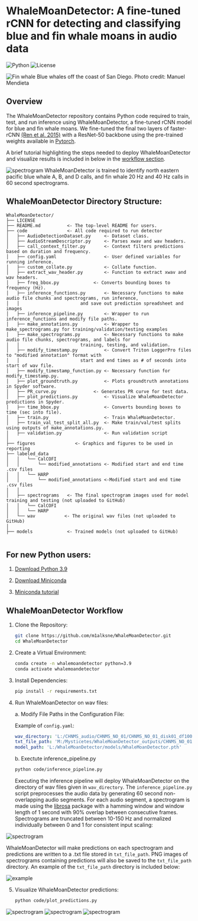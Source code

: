 # WhaleMoanDetector: A fine-tuned rCNN for detecting and classifying blue and fin whale moans in audio data

![Python](https://img.shields.io/badge/python-3.9+-blue.svg)
![License](https://img.shields.io/badge/license-MIT-green)

![Fin whale](https://github.com/m1alksne/WhaleMoanDetector/blob/main/figures/blue_whale.jpeg)
Blue whales off the coast of San Diego.
Photo credit: Manuel Mendieta

## Overview 

The WhaleMoanDetector repository contains Python code required to train, test, and run inference using WhaleMoanDetector, a fine-tuned rCNN model for blue and fin whale moans. We fine-tuned the final two layers of faster-rCNN [(Ren et al. 2015)](https://arxiv.org/abs/1506.01497) with a ResNet-50 backbone using the pre-trained weights available in [Pytorch](https://pytorch.org/vision/master/models/faster_rcnn.html). 

A brief tutorial highlighting the steps needed to deploy WhaleMoanDetector and visualize results is included in below in the [workflow section](https://github.com/m1alksne/WhaleMoanDetector/tree/main?tab=readme-ov-file#whalemoandetector-workflow). 

![spectrogram](https://github.com/m1alksne/WhaleMoanDetector/blob/main/figures/all_example.JPG)
WhaleMoanDetector is trained to identify north eastern pacific blue whale A, B, and D calls, and fin whale 20 Hz and 40 Hz calls in 60 second spectrograms.


## WhaleMoanDetector Directory Structure: 

```
WhaleMoanDetector/
├── LICENSE
├── README.md          <- The top-level README for users.
├── code               <- All code required to run detector
│   ├── AudioDetectionDataset.py     <- Dataset class.
│   ├── AudioStreamDescriptor.py     <- Parses xwav and wav headers.
│   ├── call_context_filter.py       <- Context filters predictions based on duration and frequency.
│   ├── config.yaml                  <- User defined variables for running inference.
│   ├── custom_collate.py            <- Collate function.
│   ├── extract_wav_header.py	     <- Function to extract xwav and wav headers.
│   ├── freq_bbox.py		     <- Converts bounding boxes to frequency (Hz).
│   ├── inference_functions.py       <- Necessary functions to make audio file chunks and spectrograms, run inference,
│   │						and save out prediction spreadsheet and images
│   ├── inference_pipeline.py	     <- Wrapper to run inference_functions and modify file paths.
│   ├── make_annotations.py          <- Wrapper to make_spectrograms.py for training/validation/testing examples
│   ├── make_spectrograms.py         <- Necessary functions to make audio file chunks, spectrograms, and labels for
│   │						training, testing, and validation.
│   ├── modify_timestamp.py  	     <- Convert Triton LoggerPro files to "modified annotation" format with 
│   │						start and end times as # of seconds into start of wav file.
│   ├── modify_timestamp_function.py <- Necessary function for modify_timestamp.py.
│   ├── plot_groundtruth.py          <- Plots groundtruth annotations in Spyder software.
│   ├── PR_curve.py      	     <- Generates PR curve for test data.
│   ├── plot_predictions.py          <- Visualize WhaleMoanDetector predictions in Spyder.
│   ├── time_bbox.py                 <- Converts bounding boxes to time (sec into file).
│   ├── train.py                     <- Train WhaleMoanDetector.
│   ├── train_val_test_split_all.py  <- Make train/val/test splits using outputs of make_annotations.py.
│   ├── validation.py                <- Run validation script
│
├── figures               <- Graphics and figures to be used in reporting
├── labeled_data
│   │	└── CalCOFI
│   │	    └── modified_annotations <- Modified start and end time .csv files 
│   │	└── HARP
│   │	    └── modified_annotations <-Modified start and end time .csv files 
│   │
│   ├── spectrograms   <- The final spectrogram images used for model training and testing (not uploaded to GitHub)
│   │	└── CalCOFI 
│   │	└── HARP
│   └── wav           <- The original wav files (not uploaded to GitHub)
│
├── models             <- Trained models (not uploaded to GitHub)
   
```
## For new Python users:

1. [Download Python 3.9](https://www.python.org/downloads/release/python-390/)

2. [Download Miniconda](https://docs.anaconda.com/miniconda/miniconda-install/)

3. [Miniconda tutorial](https://docs.anaconda.com/working-with-conda/environments/)
## WhaleMoanDetector Workflow

1. Clone the Repository:

    ```bash
    git clone https://github.com/m1alksne/WhaleMoanDetector.git
    cd WhaleMoanDetector
    ```

2. Create a Virtual Environment:

    ```bash
    conda create -n whalemoandetector python=3.9
    conda activate whalemoandetector
    ```

3. Install Dependencies:

    ```bash
    pip install -r requirements.txt
    ```

4. Run WhaleMoanDetector on wav files:

   a. Modify File Paths in the Configuration File:
      
	Example of `config.yaml`:

      ```yaml
      wav_directory: 'L:/CHNMS_audio/CHNMS_NO_01/CHNMS_NO_01_disk01_df100'
      txt_file_path: 'M:/Mysticetes/WhaleMoanDetector_outputs/CHNMS_NO_01/CHNMS_NO_01_raw_detections.txt'
      model_path: 'L:/WhaleMoanDetector/models/WhaleMoanDetector.pth'
      ```

    b. Exectute inference_pipeline.py

    ```bash
    python code/inference_pipeline.py
    ```

	Executing the inference pipeline will deploy WhaleMoanDetector on the directory of wav files given in ```wav_directory```. The ```inference_pipeline.py``` script preprocesses the audio data by generating 60 second non-overlapping audio segments. For each audio segment, a spectrogram is made using the [librosa](https://librosa.org/doc/latest/index.html) package with a hamming window and window length of 1 second with 90% overlap between consecutive frames. Spectrograms are truncated between 10-150 Hz and normalized individually between 0 and 1 for consistent input scaling:

![spectrogram](https://github.com/m1alksne/WhaleMoanDetector/blob/main/figures/SOCAL_H_65_spectrogram.JPG)

WhaleMoanDetector will make predictions on each spectrogram and predictions are written to a .txt file stored in ```txt_file_path```. PNG images of spectrograms containing predictions will also be saved to the ```txt_file_path``` directory. An example of the ```txt_file_path``` directory is included below: 

![example](https://github.com/m1alksne/WhaleMoanDetector/blob/main/figures/example_directory_structure.JPG)

5. Visualize WhaleMoanDetector predictions:

	```bash
	python code/plot_predictions.py
	```
![spectrogram](https://github.com/m1alksne/WhaleMoanDetector/blob/main/figures/SOCAL_H_65_spectrogram_with_labels.JPG)
![spectrogram](https://github.com/m1alksne/WhaleMoanDetector/blob/main/figures/SOCAL_H_65_spectrogram_with_labels2.JPG)
![spectrogram](https://github.com/m1alksne/WhaleMoanDetector/blob/main/figures/SOCAL_H_65_spectrogram_with_labels3.JPG)
